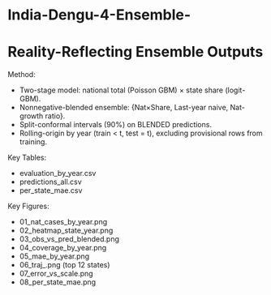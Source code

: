 # India-Dengu-4-Ensemble-
Reality-Reflecting Ensemble Outputs
==================================
Method:
 - Two-stage model: national total (Poisson GBM) × state share (logit-GBM).
 - Nonnegative-blended ensemble: {Nat×Share, Last-year naive, Nat-growth ratio}.
 - Split-conformal intervals (90%) on BLENDED predictions.
 - Rolling-origin by year (train < t, test = t), excluding provisional rows from training.

Key Tables:
 - evaluation_by_year.csv
 - predictions_all.csv
 - per_state_mae.csv

Key Figures:
 - 01_nat_cases_by_year.png
 - 02_heatmap_state_year.png
 - 03_obs_vs_pred_blended.png
 - 04_coverage_by_year.png
 - 05_mae_by_year.png
 - 06_traj_<STATE>.png  (top 12 states)
 - 07_error_vs_scale.png
 - 08_per_state_mae.png
